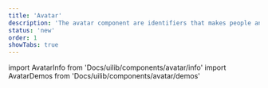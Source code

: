 ```yaml
---
title: 'Avatar'
description: 'The avatar component are identifiers that makes people and companies more scannable.'
status: 'new'
order: 1
showTabs: true
---
```


import AvatarInfo from 'Docs/uilib/components/avatar/info'
import AvatarDemos from 'Docs/uilib/components/avatar/demos'

<AvatarInfo />
<AvatarDemos />
